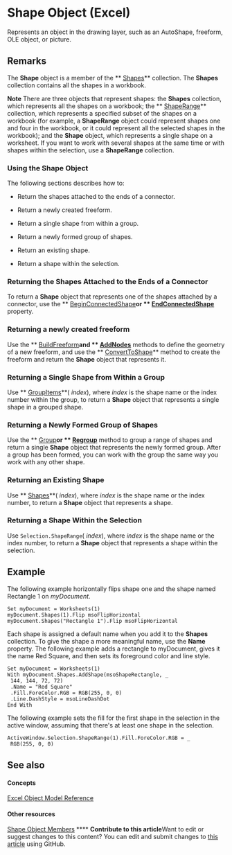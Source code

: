 
# Shape Object (Excel)

Represents an object in the drawing layer, such as an AutoShape, freeform, OLE object, or picture.


## Remarks

 The **Shape** object is a member of the ** [Shapes](f9c6548c-d028-1b70-a11c-c4b45ff19177.md)** collection. The **Shapes** collection contains all the shapes in a workbook.


**Note**  There are three objects that represent shapes: the  **Shapes** collection, which represents all the shapes on a workbook; the ** [ShapeRange](e1b8229c-73a0-4a77-5e00-4bcec9032260.md)** collection, which represents a specified subset of the shapes on a workbook (for example, a **ShapeRange** object could represent shapes one and four in the workbook, or it could represent all the selected shapes in the workbook); and the **Shape** object, which represents a single shape on a worksheet. If you want to work with several shapes at the same time or with shapes within the selection, use a **ShapeRange** collection.


### Using the Shape Object

The following sections describes how to:


- Return the shapes attached to the ends of a connector.
    
- Return a newly created freeform.
    
- Return a single shape from within a group.
    
- Return a newly formed group of shapes.
    
- Return an existing shape.
    
- Return a shape within the selection.
    

### Returning the Shapes Attached to the Ends of a Connector

To return a  **Shape** object that represents one of the shapes attached by a connector, use the ** [BeginConnectedShape](9ff6c949-72c7-32e9-d1dc-6a0a3b861135.md)**or  ** [EndConnectedShape](e13d9b94-aa51-5895-8ad4-c40ba7397331.md)** property.


### Returning a newly created freeform

Use the  ** [BuildFreeform](0eec4b87-1a40-1e60-a66a-a8bb2b2f7efa.md)**and  ** [AddNodes](8fff188d-1c47-87f0-8388-2b12534e82c2.md)** methods to define the geometry of a new freeform, and use the ** [ConvertToShape](2084277d-7e6a-5675-8e46-17522c3228eb.md)** method to create the freeform and return the **Shape** object that represents it.


### Returning a Single Shape from Within a Group

Use  ** [GroupItems](4b065113-df60-7348-a2da-898aece10f01.md)**( _index_), where  _index_ is the shape name or the index number within the group, to return a **Shape** object that represents a single shape in a grouped shape.


### Returning a Newly Formed Group of Shapes

Use the  ** [Group](f0ad9b81-42ad-0ee6-d2e2-ff2a88d47a97.md)**or  ** [Regroup](d30d3064-c37e-84b0-10a6-11dcd18c593e.md)** method to group a range of shapes and return a single **Shape** object that represents the newly formed group. After a group has been formed, you can work with the group the same way you work with any other shape.


### Returning an Existing Shape

Use  ** [Shapes](6206b5e8-742d-797f-12ee-daf3225a53dc.md)**( _index_), where  _index_ is the shape name or the index number, to return a **Shape** object that represents a shape.


### Returning a Shape Within the Selection

Use  `Selection.ShapeRange`( _index_), where  _index_ is the shape name or the index number, to return a **Shape** object that represents a shape within the selection.


## Example

The following example horizontally flips shape one and the shape named Rectangle 1 on  _myDocument_.


```
Set myDocument = Worksheets(1) 
myDocument.Shapes(1).Flip msoFlipHorizontal 
myDocument.Shapes("Rectangle 1").Flip msoFlipHorizontal
```

Each shape is assigned a default name when you add it to the  **Shapes** collection. To give the shape a more meaningful name, use the **Name** property. The following example adds a rectangle to myDocument, gives it the name Red Square, and then sets its foreground color and line style.




```
Set myDocument = Worksheets(1) 
With myDocument.Shapes.AddShape(msoShapeRectangle, _ 
 144, 144, 72, 72) 
 .Name = "Red Square" 
 .Fill.ForeColor.RGB = RGB(255, 0, 0) 
 .Line.DashStyle = msoLineDashDot 
End With
```

The following example sets the fill for the first shape in the selection in the active window, assuming that there's at least one shape in the selection.




```
ActiveWindow.Selection.ShapeRange(1).Fill.ForeColor.RGB = _ 
 RGB(255, 0, 0)
```


## See also


#### Concepts


 [Excel Object Model Reference](11ea8598-8a20-92d5-f98b-0da04263bf2c.md)
#### Other resources


 [Shape Object Members](0fed7136-4228-6c32-507d-3bd36aa56d9a.md)
****   **Contribute to this article**Want to edit or suggest changes to this content? You can edit and submit changes to  [this article](https://github.com/jhershey00/VBA_Excel_Test/OpenXMLCon/articles/8f01fcd1-b7d9-5216-2de5-40fb6648a403.md) using GitHub.

